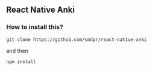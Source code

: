 ## React Native Anki

### How to install this?

```
git clone https://github.com/smdpr/react-native-anki
```

and then 

```
npm install
```

